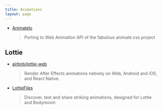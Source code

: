 ```yaml
---
title: Animations
layout: page
---
```


- [Animatelo](https://github.com/gibbok/animatelo)

  > Porting to Web Animation API of the fabulous animate.css project

## Lottie

- [airbnb/lottie-web](https://github.com/airbnb/lottie-web)

  > Render After Effects animations natively on Web, Android and iOS, and React Native.

- [LottieFiles](https://lottiefiles.com/)

  > Discover, test and share striking animations, designed for Lottie and Bodymovin

